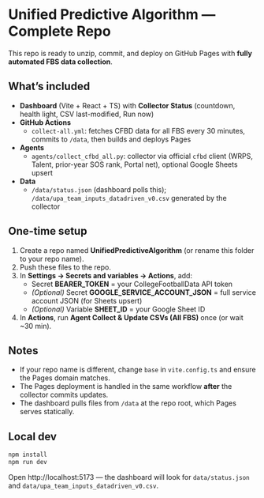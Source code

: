 
# Unified Predictive Algorithm — Complete Repo

This repo is ready to unzip, commit, and deploy on GitHub Pages with **fully automated FBS data collection**.

## What’s included
- **Dashboard** (Vite + React + TS) with **Collector Status** (countdown, health light, CSV last-modified, Run now)
- **GitHub Actions**
  - `collect-all.yml`: fetches CFBD data for all FBS every 30 minutes, commits to `/data`, then builds and deploys Pages
- **Agents**
  - `agents/collect_cfbd_all.py`: collector via official `cfbd` client (WRPS, Talent, prior-year SOS rank, Portal net), optional Google Sheets upsert
- **Data**
  - `/data/status.json` (dashboard polls this); `/data/upa_team_inputs_datadriven_v0.csv` generated by the collector

## One-time setup
1. Create a repo named **UnifiedPredictiveAlgorithm** (or rename this folder to your repo name).
2. Push these files to the repo.
3. In **Settings → Secrets and variables → Actions**, add:
   - Secret **BEARER_TOKEN** = your CollegeFootballData API token
   - *(Optional)* Secret **GOOGLE_SERVICE_ACCOUNT_JSON** = full service account JSON (for Sheets upsert)
   - *(Optional)* Variable **SHEET_ID** = your Google Sheet ID
4. In **Actions**, run **Agent Collect & Update CSVs (All FBS)** once (or wait ~30 min).

## Notes
- If your repo name is different, change `base` in `vite.config.ts` and ensure the Pages domain matches.
- The Pages deployment is handled in the same workflow **after** the collector commits updates.
- The dashboard pulls files from `/data` at the repo root, which Pages serves statically.

## Local dev
```bash
npm install
npm run dev
```
Open http://localhost:5173 — the dashboard will look for `data/status.json` and `data/upa_team_inputs_datadriven_v0.csv`.
